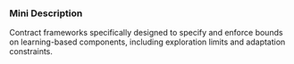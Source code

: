 ### Mini Description

Contract frameworks specifically designed to specify and enforce bounds on learning-based components, including exploration limits and adaptation constraints.
